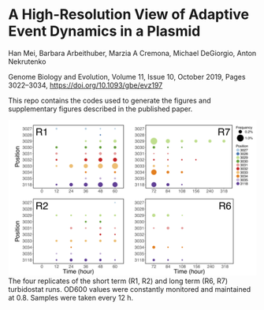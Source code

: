 # A High-Resolution View of Adaptive Event Dynamics in a Plasmid
Han Mei, Barbara Arbeithuber, Marzia A Cremona, Michael DeGiorgio, Anton Nekrutenko

Genome Biology and Evolution, Volume 11, Issue 10, October 2019, Pages 3022–3034, https://doi.org/10.1093/gbe/evz197

This repo contains the codes used to generate the figures and supplementary figures described in the published paper. 

![](Figure_1/Figure_1.png)
The four replicates of the short term (R1, R2) and long term (R6, R7) turbidostat runs. OD600 values were constantly monitored and maintained at 0.8. Samples were taken every 12 h. 
